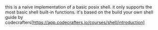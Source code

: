 this is a naive implementation of a basic posix shell. it only supports the most basic shell built-in functions. it's based on the build your own shell guide by codecrafters[https://app.codecrafters.io/courses/shell/introduction]
